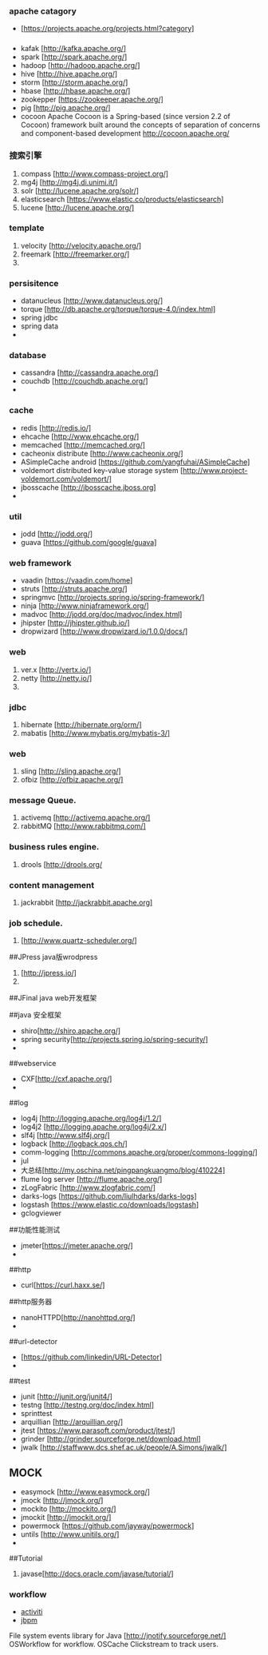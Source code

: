 ### apache catagory
* [https://projects.apache.org/projects.html?category]

### 
* kafak [http://kafka.apache.org/]
* spark [http://spark.apache.org/] 
* hadoop [http://hadoop.apache.org/]
* hive [http://hive.apache.org/]
* storm [http://storm.apache.org/]
* hbase [http://hbase.apache.org/]
* zookepper [https://zookeeper.apache.org/]
* pig [http://pig.apache.org/]
* cocoon Apache Cocoon is a Spring-based (since version 2.2 of Cocoon) framework built around the concepts of separation of concerns and component-based development http://cocoon.apache.org/


### 搜索引擎
1. compass [http://www.compass-project.org/]
2. mg4j [http://mg4j.di.unimi.it/]
3. solr [http://lucene.apache.org/solr/]
4. elasticsearch [https://www.elastic.co/products/elasticsearch]
5. lucene [http://lucene.apache.org/]

### template
1. velocity [http://velocity.apache.org/]
2. freemark [http://freemarker.org/]
3. 

### persisitence
* datanucleus [http://www.datanucleus.org/]
* torque [http://db.apache.org/torque/torque-4.0/index.html]
* spring jdbc
* spring data
*   

### database
* cassandra [http://cassandra.apache.org/]
* couchdb [http://couchdb.apache.org/]    
* 

### cache
* redis [http://redis.io/]
* ehcache [http://www.ehcache.org/]
* memcached [http://memcached.org/]
* cacheonix distribute [http://www.cacheonix.org/]
* ASimpleCache android [https://github.com/yangfuhai/ASimpleCache]
* voldemort distributed key-value storage system [http://www.project-voldemort.com/voldemort/]
* jbosscache [http://jbosscache.jboss.org]
* 

### util
* jodd [http://jodd.org/]
* guava [https://github.com/google/guava]

### web framework
* vaadin [https://vaadin.com/home]
* struts [http://struts.apache.org/]
* springmvc [http://projects.spring.io/spring-framework/]
* ninja [http://www.ninjaframework.org/]
* madvoc [http://jodd.org/doc/madvoc/index.html]
* jhipster [http://jhipster.github.io/]
* dropwizard [http://www.dropwizard.io/1.0.0/docs/]

### web
1. ver.x [http://vertx.io/]
2. netty [http://netty.io/]
3. 

### jdbc
1. hibernate [http://hibernate.org/orm/]
2. mabatis [http://www.mybatis.org/mybatis-3/]

### web 
1. sling [http://sling.apache.org/]
2. ofbiz [http://ofbiz.apache.org/]

### message Queue.
1. activemq [http://activemq.apache.org/]
2. rabbitMQ [http://www.rabbitmq.com/]

### business rules engine. 
1. drools [http://drools.org/

### content management
1. jackrabbit [http://jackrabbit.apache.org]

### job schedule. 
1. [http://www.quartz-scheduler.org/]

##JPress java版wrodpress
1. [http://jpress.io/]
2. 
##JFinal java web开发框架

##java 安全框架
*  shiro[http://shiro.apache.org/]
*  spring security[http://projects.spring.io/spring-security/]
* 

##webservice
* CXF[http://cxf.apache.org/]
* 

##log
* log4j [http://logging.apache.org/log4j/1.2/]
* log4j2 [http://logging.apache.org/log4j/2.x/]
* slf4j [http://www.slf4j.org/]
* logback [http://logback.qos.ch/]
* comm-logging [http://commons.apache.org/proper/commons-logging/]
* jul
* 大总结[http://my.oschina.net/pingpangkuangmo/blog/410224]
* flume log server [http://flume.apache.org/]
* zLogFabric [http://www.zlogfabric.com/]
* darks-logs [https://github.com/liulhdarks/darks-logs]
* logstash [https://www.elastic.co/downloads/logstash]
* gclogviewer 

##功能性能测试
* jmeter[https://jmeter.apache.org/]
* 

##http
* curl[https://curl.haxx.se/]

##http服务器
* nanoHTTPD[http://nanohttpd.org/]
* 
##url-detector
* [https://github.com/linkedin/URL-Detector]
* 

##test
* junit [http://junit.org/junit4/]
* testng [http://testng.org/doc/index.html]
* sprinttest
* arquillian [http://arquillian.org/]
* jtest [https://www.parasoft.com/product/jtest/]
* grinder [http://grinder.sourceforge.net/download.html]
* jwalk [http://staffwww.dcs.shef.ac.uk/people/A.Simons/jwalk/]

## MOCK
* easymock [http://www.easymock.org/]
* jmock [http://jmock.org/]
* mockito [http://mockito.org/]
* jmockit [http://jmockit.org/]
* powermock [https://github.com/jayway/powermock]
* untils [http://www.unitils.org/]
* 

##Tutorial
1. javase[http://docs.oracle.com/javase/tutorial/]

### workflow
- [activiti](http://www.activiti.org "activiti")  
- [jbpm](http://www.jbpm.org "jbpm")  

File system events library for Java [http://jnotify.sourceforge.net/]
OSWorkflow for workflow.
OSCache
Clickstream to track users.



